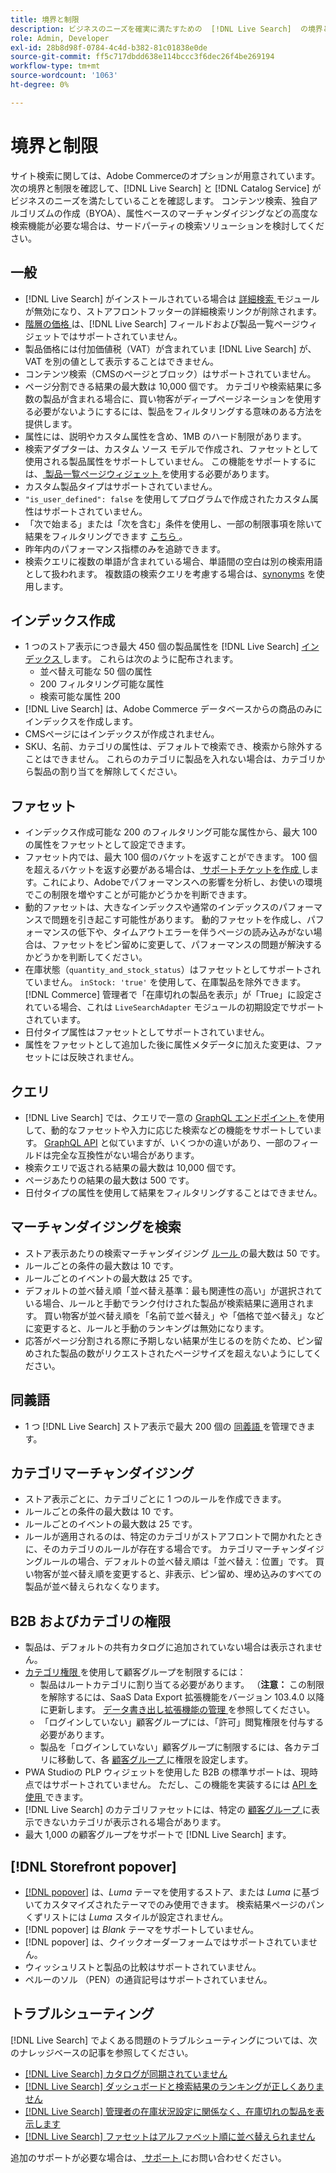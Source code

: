 ```yaml
---
title: 境界と制限
description: ビジネスのニーズを確実に満たすための  [!DNL Live Search]  の境界と制限について説明します。
role: Admin, Developer
exl-id: 28b8d98f-0784-4c4d-b382-81c01838e0de
source-git-commit: ff5c717dbdd638e114bccc3f6dec26f4be269194
workflow-type: tm+mt
source-wordcount: '1063'
ht-degree: 0%

---
```


# 境界と制限

サイト検索に関しては、Adobe Commerceのオプションが用意されています。 次の境界と制限を確認して、[!DNL Live Search] と [!DNL Catalog Service] がビジネスのニーズを満たしていることを確認します。 コンテンツ検索、独自アルゴリズムの作成（BYOA）、属性ベースのマーチャンダイジングなどの高度な検索機能が必要な場合は、サードパーティの検索ソリューションを検討してください。

## 一般

- [!DNL Live Search] がインストールされている場合は [ 詳細検索 ](https://experienceleague.adobe.com/en/docs/commerce-admin/catalog/catalog/search/search) モジュールが無効になり、ストアフロントフッターの詳細検索リンクが削除されます。
- [ 階層の価格 ](https://experienceleague.adobe.com/en/docs/commerce-admin/catalog/products/pricing/product-price-tier) は、[!DNL Live Search] フィールドおよび製品一覧ページウィジェットではサポートされていません。
- 製品価格には付加価値税（VAT）が含まれていま [!DNL Live Search] が、VAT を別の値として表示することはできません。
- コンテンツ検索（CMSのページとブロック）はサポートされていません。
- ページ分割できる結果の最大数は 10,000 個です。 カテゴリや検索結果に多数の製品が含まれる場合に、買い物客がディープページネーションを使用する必要がないようにするには、製品をフィルタリングする意味のある方法を提供します。
- 属性には、説明やカスタム属性を含め、1MB のハード制限があります。
- 検索アダプターは、カスタム ソース モデルで作成され、ファセットとして使用される製品属性をサポートしていません。 この機能をサポートするには、[ 製品一覧ページウィジェット ](plp-styling.md) を使用する必要があります。
- カスタム製品タイプはサポートされていません。
- `"is_user_defined": false` を使用してプログラムで作成されたカスタム属性はサポートされていません。
- 「次で始まる」または「次を含む」条件を使用し、一部の制限事項を除いて結果をフィルタリングできます [ こちら ](https://developer.adobe.com/commerce/webapi/graphql/schema/live-search/queries/product-search/#limitations)。
- 昨年内のパフォーマンス指標のみを追跡できます。
- 検索クエリに複数の単語が含まれている場合、単語間の空白は別の検索用語として扱われます。 複数語の検索クエリを考慮する場合は、[synonyms](./synonyms.md) を使用します。

## インデックス作成

- 1 つのストア表示につき最大 450 個の製品属性を [!DNL Live Search] [ インデックス ](indexing.md) します。 これらは次のように配布されます。
   - 並べ替え可能な 50 個の属性
   - 200 フィルタリング可能な属性
   - 検索可能な属性 200
- [!DNL Live Search] は、Adobe Commerce データベースからの商品のみにインデックスを作成します。
- CMSページにはインデックスが作成されません。
- SKU、名前、カテゴリの属性は、デフォルトで検索でき、検索から除外することはできません。 これらのカテゴリに製品を入れない場合は、カテゴリから製品の割り当てを解除してください。

## ファセット

- インデックス作成可能な 200 のフィルタリング可能な属性から、最大 100 の属性をファセットとして設定できます。
- ファセット内では、最大 100 個のバケットを返すことができます。 100 個を超えるバケットを返す必要がある場合は、[ サポートチケットを作成 ](https://experienceleague.adobe.com/en/docs/commerce-knowledge-base/kb/help-center-guide/magento-help-center-user-guide) します。これにより、Adobeでパフォーマンスへの影響を分析し、お使いの環境でこの制限を増やすことが可能かどうかを判断できます。
- 動的ファセットは、大きなインデックスや通常のインデックスのパフォーマンスで問題を引き起こす可能性があります。 動的ファセットを作成し、パフォーマンスの低下や、タイムアウトエラーを伴うページの読み込みがない場合は、ファセットをピン留めに変更して、パフォーマンスの問題が解決するかどうかを判断してください。
- 在庫状態（`quantity_and_stock_status`）はファセットとしてサポートされていません。 `inStock: 'true'` を使用して、在庫製品を除外できます。 [!DNL Commerce] 管理者で「在庫切れの製品を表示」が「True」に設定されている場合、これは `LiveSearchAdapter` モジュールの初期設定でサポートされています。
- 日付タイプ属性はファセットとしてサポートされていません。
- 属性をファセットとして追加した後に属性メタデータに加えた変更は、ファセットには反映されません。

## クエリ

- [!DNL Live Search] では、クエリで一意の [GraphQL エンドポイント ](https://developer.adobe.com/commerce/webapi/graphql/schema/live-search/) を使用して、動的なファセットや入力に応じた検索などの機能をサポートしています。 [GraphQL API](https://developer.adobe.com/commerce/webapi/graphql/) と似ていますが、いくつかの違いがあり、一部のフィールドは完全な互換性がない場合があります。
- 検索クエリで返される結果の最大数は 10,000 個です。
- ページあたりの結果の最大数は 500 です。
- 日付タイプの属性を使用して結果をフィルタリングすることはできません。

## マーチャンダイジングを検索

- ストア表示あたりの検索マーチャンダイジング [ ルール ](rules.md) の最大数は 50 です。
- ルールごとの条件の最大数は 10 です。
- ルールごとのイベントの最大数は 25 です。
- デフォルトの並べ替え順「並べ替え基準：最も関連性の高い」が選択されている場合、ルールと手動でランク付けされた製品が検索結果に適用されます。 買い物客が並べ替え順を「名前で並べ替え」や「価格で並べ替え」などに変更すると、ルールと手動のランキングは無効になります。
- 応答がページ分割される際に予期しない結果が生じるのを防ぐため、ピン留めされた製品の数がリクエストされたページサイズを超えないようにしてください。

## 同義語

- 1 つ [!DNL Live Search] ストア表示で最大 200 個の [ 同義語 ](synonyms.md) を管理できます。

## カテゴリマーチャンダイジング

- ストア表示ごとに、カテゴリごとに 1 つのルールを作成できます。
- ルールごとの条件の最大数は 10 です。
- ルールごとのイベントの最大数は 25 です。
- ルールが適用されるのは、特定のカテゴリがストアフロントで開かれたときに、そのカテゴリのルールが存在する場合です。 カテゴリマーチャンダイジングルールの場合、デフォルトの並べ替え順は「並べ替え：位置」です。 買い物客が並べ替え順を変更すると、非表示、ピン留め、埋め込みのすべての製品が並べ替えられなくなります。

## B2B およびカテゴリの権限

- 製品は、デフォルトの共有カタログに追加されていない場合は表示されません。
- [ カテゴリ権限 ](https://experienceleague.adobe.com/en/docs/commerce-admin/catalog/categories/category-permissions) を使用して顧客グループを制限するには：
   - 製品はルートカテゴリに割り当てる必要があります。 （**注意：** この制限を解除するには、SaaS Data Export 拡張機能をバージョン 103.4.0 以降に更新します。 [ データ書き出し拡張機能の管理 ](../data-export/manage-extension.md) を参照してください。
   - 「ログインしていない」顧客グループには、「許可」閲覧権限を付与する必要があります。
   - 製品を「ログインしていない」顧客グループに制限するには、各カテゴリに移動して、各 [ 顧客グループ ](https://experienceleague.adobe.com/en/docs/commerce-admin/b2b/shared-catalogs/catalog-shared-manage) に権限を設定します。
- PWA Studioの PLP ウィジェットを使用した B2B の標準サポートは、現時点ではサポートされていません。 ただし、この機能を実装するには [API を使用 ](install.md#pwa-support) できます。
- [!DNL Live Search] のカテゴリファセットには、特定の [ 顧客グループ ](https://experienceleague.adobe.com/en/docs/commerce-admin/b2b/shared-catalogs/catalog-shared-manage) に表示できないカテゴリが表示される場合があります。
- 最大 1,000 の顧客グループをサポートで [!DNL Live Search] ます。

## [!DNL Storefront popover]

- [[!DNL popover]](storefront-popover.md) は、*Luma* テーマを使用するストア、または *Luma* に基づいてカスタマイズされたテーマでのみ使用できます。 検索結果ページのパンくずリストには *Luma* スタイルが設定されません。
- [!DNL popover] は *Blank* テーマをサポートしていません。
- [!DNL popover] は、クイックオーダーフォームではサポートされていません。
- ウィッシュリストと製品の比較はサポートされていません。
- ペルーのソル （PEN）の通貨記号はサポートされていません。

## トラブルシューティング

[!DNL Live Search] でよくある問題のトラブルシューティングについては、次のナレッジベースの記事を参照してください。

- [[!DNL Live Search]  カタログが同期されていません ](https://experienceleague.adobe.com/en/docs/commerce-knowledge-base/kb/troubleshooting/miscellaneous/live-search-catalog-data-sync)
- [[!DNL Live Search]  ダッシュボードと検索結果のランキングが正しくありません ](https://experienceleague.adobe.com/en/docs/commerce-knowledge-base/kb/troubleshooting/miscellaneous/live-search-dashboard-ranking-incorrect)
- [[!DNL Live Search]  管理者の在庫状況設定に関係なく、在庫切れの製品を表示します ](https://experienceleague.adobe.com/en/docs/commerce-knowledge-base/kb/troubleshooting/miscellaneous/live-search-displays-out-of-stock-products)
- [[!DNL Live Search]  ファセットはアルファベット順に並べ替えられません ](https://experienceleague.adobe.com/en/docs/commerce-knowledge-base/kb/troubleshooting/miscellaneous/live-search-facets-not-sorted)

追加のサポートが必要な場合は、[ サポート ](https://experienceleague.adobe.com/en/docs/commerce-knowledge-base/kb/help-center-guide/magento-help-center-user-guide) にお問い合わせください。

